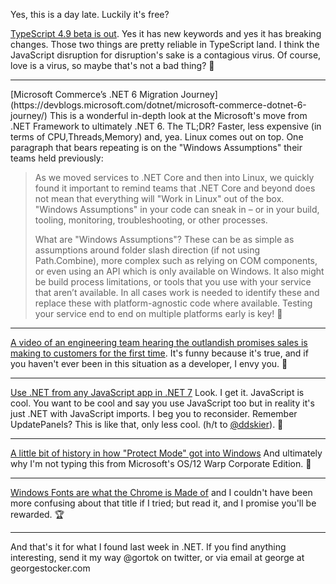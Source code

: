 Yes, this is a day late.  Luckily it's free?

[TypeScript 4.9 beta is out](https://devblogs.microsoft.com/typescript/announcing-typescript-4-9-beta/).  Yes it has new keywords and yes it has breaking changes.  Those two things are pretty reliable in TypeScript land.  I think the JavaScript disruption for disruption's sake is a contagious virus.  Of course, love is a virus, so maybe that's not a bad thing? 🦟

<hr />
[Microsoft Commerce’s .NET 6 Migration Journey](https://devblogs.microsoft.com/dotnet/microsoft-commerce-dotnet-6-journey/) This is a wonderful in-depth look at the Microsoft's move from .NET Framework to ultimately .NET 6.  The TL;DR? Faster, less expensive (in terms of CPU,Threads,Memory) and, yea. Linux comes out on top.   One paragraph that bears repeating is on the "Windows Assumptions" their teams held previously:

> As we moved services to .NET Core and then into Linux, we quickly found it important to remind teams that .NET Core and beyond does not mean that everything will "Work in Linux" out of the box. "Windows Assumptions" in your code can sneak in – or in your build, tooling, monitoring, troubleshooting, or other processes.
>
> What are "Windows Assumptions"? These can be as simple as assumptions around folder slash direction (if not using Path.Combine), more complex such as relying on COM components, or even using an API which is only available on Windows. It also might be build process limitations, or tools that you use with your service that aren’t available. In all cases work is needed to identify these and replace these with platform-agnostic code where available. Testing your service end to end on multiple platforms early is key! 🥇

<hr />

[A video of an engineering team hearing the outlandish promises sales is making to customers for the first time](https://twitter.com/Carnage4Life/status/1575813642737500160). It's funny because it's true, and if you haven't ever been in this situation as a developer, I envy you. 🌠

<hr />

[Use .NET from any JavaScript app in .NET 7](https://devblogs.microsoft.com/dotnet/use-net-7-from-any-javascript-app-in-net-7/) Look. I get it. JavaScript is cool. You want to be cool and say you use JavaScript too but in reality it's just .NET with JavaScript imports.  I beg you to reconsider.  Remember UpdatePanels? This is like that, only less cool. (h/t to [@ddskier](https://twitter.com/ddskier)). 🥵

<hr />

[A little bit of history in how "Protect Mode" got into Windows](https://twitter.com/thiagoghisi/status/1576318297825763329) And ultimately why I'm not typing this from Microsoft's OS/12 Warp Corporate Edition. 📔 

<hr />

[Windows Fonts are what the Chrome is Made of](https://twitter.com/Foone/status/1576241462039040000) and I couldn't have been more confusing about that title if I tried; but read it, and I promise you'll be rewarded. 🏆

<hr />

And that's it for what I found last week in .NET.  If you find anything interesting, send it my way @gortok on twitter, or via email at george at georgestocker.com 
